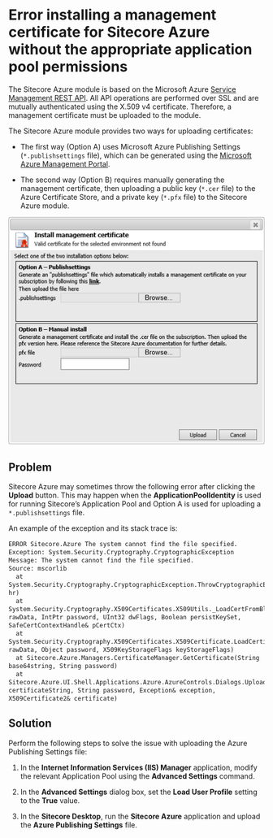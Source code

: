 # Error installing a management certificate for Sitecore Azure without the appropriate application pool permissions

The Sitecore Azure module is based on the Microsoft Azure [Service Management REST API](https://msdn.microsoft.com/en-us/library/azure/ee460799.aspx). All API operations are performed over SSL and are mutually authenticated using the X.509 v4 certificate. Therefore, a management certificate must be uploaded to the module.

The Sitecore Azure module provides two ways for uploading certificates:

- The first way (Option A) uses Microsoft Azure Publishing Settings (`*.publishsettings` file), which can be generated using the [Microsoft Azure Management Portal](https://manage.windowsazure.com/publishsettings/index).

- The second way (Option B) requires manually generating the management certificate, then uploading a public key (`*.cer` file) to the Azure Certificate Store, and a private key (`*.pfx` file) to the Sitecore Azure module.

![](./media/error-installing-a-management-certificate-for-sitecore-azure-without-the-appropriate-application-pool-permissions/SitecoreAzure-01.png)

## Problem

Sitecore Azure may sometimes throw the following error after clicking the **Upload** button. This may happen when the **ApplicationPoolIdentity** is used for running Sitecore’s Application Pool and Option A is used for uploading a `*.publishsettings` file.

An example of the exception and its stack trace is:

```
ERROR Sitecore.Azure The system cannot find the file specified. 
Exception: System.Security.Cryptography.CryptographicException 
Message: The system cannot find the file specified. 
Source: mscorlib 
  at System.Security.Cryptography.CryptographicException.ThrowCryptographicException(Int32 hr) 
  at System.Security.Cryptography.X509Certificates.X509Utils._LoadCertFromBlob(Byte[] rawData, IntPtr password, UInt32 dwFlags, Boolean persistKeySet, SafeCertContextHandle& pCertCtx) 
  at System.Security.Cryptography.X509Certificates.X509Certificate.LoadCertificateFromBlob(Byte[] rawData, Object password, X509KeyStorageFlags keyStorageFlags) 
  at Sitecore.Azure.Managers.CertificateManager.GetCertificate(String base64string, String password) 
  at Sitecore.Azure.UI.Shell.Applications.Azure.AzureControls.Dialogs.UploadCertificateBase.TryInstallCertificate(String certificateString, String password, Exception& exception, X509Certificate2& certificate)
```

## Solution

Perform the following steps to solve the issue with uploading the Azure Publishing Settings file:

1. In the **Internet Information Services (IIS) Manager** application, modify the relevant Application Pool using the **Advanced Settings** command.

2. In the **Advanced Settings** dialog box, set the **Load User Profile** setting to the **True** value.

3. In the **Sitecore Desktop**, run the **Sitecore Azure** application and upload the **Azure Publishing Settings** file.
